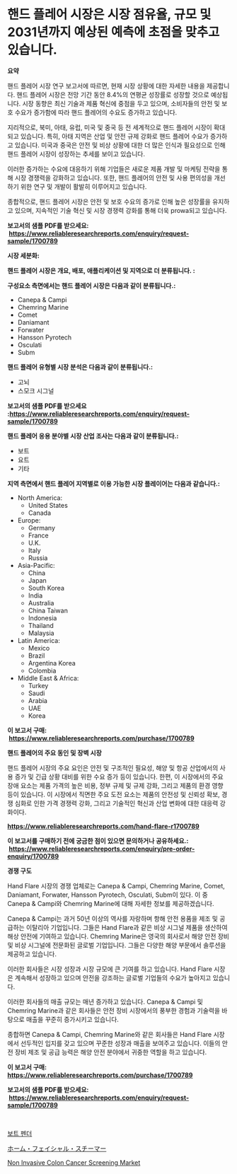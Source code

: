 <p><h1>핸드 플레어 시장은 시장 점유율, 규모 및 2031년까지 예상된 예측에 초점을 맞추고 있습니다.</h1></p><p><strong>요약</strong></p>
<p><p>핸드 플레어 시장 연구 보고서에 따르면, 현재 시장 상황에 대한 자세한 내용을 제공합니다. 핸드 플레어 시장은 전망 기간 동안 8.4%의 연평균 성장률로 성장할 것으로 예상됩니다. 시장 동향은 최신 기술과 제품 혁신에 중점을 두고 있으며, 소비자들의 안전 및 보호 수요가 증가함에 따라 핸드 플레어의 수요도 증가하고 있습니다.</p><p>지리적으로, 북미, 아태, 유럽, 미국 및 중국 등 전 세계적으로 핸드 플레어 시장이 확대되고 있습니다. 특히, 아태 지역은 산업 및 안전 규제 강화로 핸드 플레어 수요가 증가하고 있습니다. 미국과 중국은 안전 및 비상 상황에 대한 더 많은 인식과 필요성으로 인해 핸드 플레어 시장이 성장하는 추세를 보이고 있습니다.</p><p>이러한 증가하는 수요에 대응하기 위해 기업들은 새로운 제품 개발 및 마케팅 전략을 통해 시장 경쟁력을 강화하고 있습니다. 또한, 핸드 플레어의 안전 및 사용 편의성을 개선하기 위한 연구 및 개발이 활발히 이루어지고 있습니다.</p><p>종합적으로, 핸드 플레어 시장은 안전 및 보호 수요의 증가로 인해 높은 성장률을 유지하고 있으며, 지속적인 기술 혁신 및 시장 경쟁력 강화를 통해 더욱 prowa되고 있습니다.</p></p>
<p><strong>보고서의 샘플 PDF를 받으세요: &nbsp;<a href="https://www.reliableresearchreports.com/enquiry/request-sample/1700789">https://www.reliableresearchreports.com/enquiry/request-sample/1700789</a></strong></p>
<p><strong>시장 세분화:</strong></p>
<p><strong> 핸드 플레어 시장은 개요, 배포, 애플리케이션 및 지역으로 더 분류됩니다. :</strong></p>
<p><strong>구성요소 측면에서는 핸드 플레어 시장은 다음과 같이 분류됩니다.:</strong></p>
<p><ul><li>Canepa & Campi</li><li>Chemring Marine</li><li>Comet</li><li>Daniamant</li><li>Forwater</li><li>Hansson Pyrotech</li><li>Osculati</li><li>Subm</li></ul></p>
<p><strong> 핸드 플레어 유형별 시장 분석은 다음과 같이 분류됩니다.:</strong></p>
<p><ul><li>고뇌</li><li>스모크 시그널</li></ul></p>
<p><strong>보고서의 샘플 PDF를 받으세요 :<a href="https://www.reliableresearchreports.com/enquiry/request-sample/1700789">https://www.reliableresearchreports.com/enquiry/request-sample/1700789</a></strong></p>
<p><strong> 핸드 플레어 응용 분야별 시장 산업 조사는 다음과 같이 분류됩니다.:</strong></p>
<p><ul><li>보트</li><li>요트</li><li>기타</li></ul></p>
<p><strong>지역 측면에서 핸드 플레어 지역별로 이용 가능한 시장 플레이어는 다음과 같습니다.:</strong></p>
<p><ul>
    <li>
        North America:
        <ul>
            <li>United States</li>
            <li>Canada</li>
        </ul>
    </li>
    <li>
        Europe:
        <ul>
            <li>Germany</li>
            <li>France</li>
            <li>U.K.</li>
            <li>Italy</li>
            <li>Russia</li>
        </ul>
    </li>
    <li>
        Asia-Pacific:
        <ul>
            <li>China</li>
            <li>Japan</li>
            <li>South Korea</li>
            <li>India</li>
            <li>Australia</li>
            <li>China Taiwan</li>
            <li>Indonesia</li>
            <li>Thailand</li>
            <li>Malaysia</li>
        </ul>
    </li>
    <li>
        Latin America:
        <ul>
            <li>Mexico</li>
            <li>Brazil</li>
            <li>Argentina Korea</li>
            <li>Colombia</li>
        </ul>
    </li>
    <li>
        Middle East & Africa:
        <ul>
            <li>Turkey</li>
            <li>Saudi</li>
            <li>Arabia</li>
            <li>UAE</li>
            <li>Korea</li>
        </ul>
    </li>
    </ul></p>
<p><strong>이 보고서 구매: &nbsp;<a href="https://www.reliableresearchreports.com/purchase/1700789">https://www.reliableresearchreports.com/purchase/1700789</a></strong></p>
<p><strong>핸드 플레어의 주요 동인 및 장벽 시장</strong></p>
<p><p>핸드 플레어 시장의 주요 요인은 안전 및 구조적인 필요성, 해양 및 항공 산업에서의 사용 증가 및 긴급 상황 대비를 위한 수요 증가 등이 있습니다. 한편, 이 시장에서의 주요 장애 요소는 제품 가격의 높은 비용, 정부 규제 및 규제 강화, 그리고 제품의 환경 영향 등이 있습니다. 이 시장에서 직면한 주요 도전 요소는 제품의 안전성 및 신뢰성 확보, 경쟁 심화로 인한 가격 경쟁력 강화, 그리고 기술적인 혁신과 산업 변화에 대한 대응력 강화이다.</p></p>
<p><strong><a href="https://www.reliableresearchreports.com/hand-flare-r1700789">https://www.reliableresearchreports.com/hand-flare-r1700789</a></strong></p>
<p><strong>이 보고서를 구매하기 전에 궁금한 점이 있으면 문의하거나 공유하세요.: &nbsp;<a href="https://www.reliableresearchreports.com/enquiry/pre-order-enquiry/1700789">https://www.reliableresearchreports.com/enquiry/pre-order-enquiry/1700789</a></strong></p>
<p><strong>경쟁 구도</strong></p>
<p><p>Hand Flare 시장의 경쟁 업체로는 Canepa & Campi, Chemring Marine, Comet, Daniamant, Forwater, Hansson Pyrotech, Osculati, Subm이 있다. 이 중 Canepa & Campi와 Chemring Marine에 대해 자세한 정보를 제공하겠습니다.</p><p>Canepa & Campi는 과거 50년 이상의 역사를 자랑하며 항해 안전 용품을 제조 및 공급하는 이탈리아 기업입니다. 그들은 Hand Flare과 같은 비상 시그널 제품을 생산하여 해상 안전에 기여하고 있습니다. Chemring Marine은 영국의 회사로서 해양 안전 장비 및 비상 시그널에 전문화된 글로벌 기업입니다. 그들은 다양한 해양 부문에서 솔루션을 제공하고 있습니다.</p><p>이러한 회사들은 시장 성장과 시장 규모에 큰 기여를 하고 있습니다. Hand Flare 시장은 계속해서 성장하고 있으며 안전을 강조하는 글로벌 기업들의 수요가 높아지고 있습니다.</p><p>이러한 회사들의 매출 규모는 매년 증가하고 있습니다. Canepa & Campi 및 Chemring Marine과 같은 회사들은 안전 장비 시장에서의 풍부한 경험과 기술력을 바탕으로 매출을 꾸준히 증가시키고 있습니다.</p><p>종합하면 Canepa & Campi, Chemring Marine와 같은 회사들은 Hand Flare 시장에서 선두적인 입지를 갖고 있으며 꾸준한 성장과 매출을 보여주고 있습니다. 이들의 안전 장비 제조 및 공급 능력은 해양 안전 분야에서 귀중한 역할을 하고 있습니다.</p></p>
<p><strong>이 보고서 구매: &nbsp; <a href="https://www.reliableresearchreports.com/purchase/1700789">https://www.reliableresearchreports.com/purchase/1700789</a></strong></p>
<p><strong>보고서의 샘플 PDF를 받으세요: &nbsp;<a href="https://www.reliableresearchreports.com/enquiry/request-sample/1700789">https://www.reliableresearchreports.com/enquiry/request-sample/1700789</a></strong><strong></strong></p>
<p>&nbsp;</p>
<p><p><a href="https://github.com/xvz497517413/Market-Research-Report-List-1/blob/main/240994322560.md">보트 펜더</a></p><p><a href="https://github.com/ksxzwxabcuynh011/Market-Research-Report-List-1/blob/main/404460324533.md">ホーム・フェイシャル・スチーマー</a></p><p><a href="https://github.com/BryceTownsendr/Market-Research-Report-List-4/blob/main/non-invasive-colon-cancer-screening-market.md">Non Invasive Colon Cancer Screening Market</a></p></p>